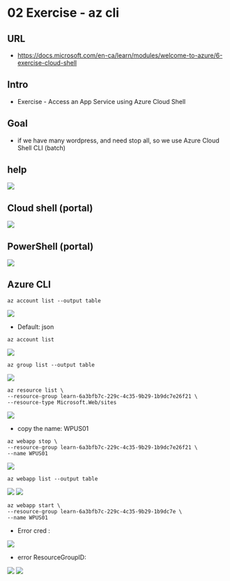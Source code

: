 # 02 Exercise - az cli

## URL
* https://docs.microsoft.com/en-ca/learn/modules/welcome-to-azure/6-exercise-cloud-shell

## Intro
* Exercise - Access an App Service using Azure Cloud Shell

## Goal
* if we have many wordpress, and need stop all, so we use Azure Cloud Shell CLI (batch)

## help
[<img src="https://i.imgur.com/mGI93uc.png">](https://i.imgur.com/mGI93uc.png)

## Cloud shell (portal)
[<img src="https://i.imgur.com/Evx4ORV.png">](https://i.imgur.com/Evx4ORV.png)

## PowerShell (portal)
[<Img src="https://i.imgur.com/jCyWPqz.png">](https://i.imgur.com/jCyWPqz.png)

## Azure CLI
````Azure CLI
az account list --output table
````
[<img src="https://i.imgur.com/nR1YHVy.png">](https://i.imgur.com/nR1YHVy.png)

* Default: json
````Azure CLI
az account list
````
[<img src="https://i.imgur.com/Ym9ZqBH.png">](https://i.imgur.com/Ym9ZqBH.png)

````Azure CLI
az group list --output table
````
[<img src="https://i.imgur.com/2gvYq41.png">](https://i.imgur.com/2gvYq41.png)

````Azure CLI
az resource list \
--resource-group learn-6a3bfb7c-229c-4c35-9b29-1b9dc7e26f21 \
--resource-type Microsoft.Web/sites
````
[<img src="https://i.imgur.com/22lKIHf.png">](https://i.imgur.com/22lKIHf.png)

* copy the name: WPUS01

````Azure CLI
az webapp stop \
--resource-group learn-6a3bfb7c-229c-4c35-9b29-1b9dc7e26f21 \
--name WPUS01
````
[<img src="https://i.imgur.com/aAYtt78.png">](https://i.imgur.com/aAYtt78.png)

````Azure CLI
az webapp list --output table
````
[<img src="https://i.imgur.com/sw063Za.png">](https://i.imgur.com/sw063Za.png)
[<img src="https://i.imgur.com/z12f5og.png">](https://i.imgur.com/z12f5og.png)


```Azure CLI
az webapp start \
--resource-group learn-6a3bfb7c-229c-4c35-9b29-1b9dc7e \
--name WPUS01
````

* Error cred :

[<img src="https://i.imgur.com/jbmxLmi.png">](https://i.imgur.com/jbmxLmi.png)

* error ResourceGroupID:

[<img src="https://i.imgur.com/1UwmOI8.png">](https://i.imgur.com/1UwmOI8.png)
[<img src="https://i.imgur.com/oBvGRXY.png">](https://i.imgur.com/oBvGRXY.png)
